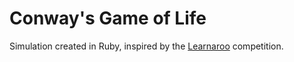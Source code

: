 # Conway's Game of Life
Simulation created in Ruby, inspired by the [Learnaroo](https://www.learneroo.com/modules/148/nodes/801) competition.
